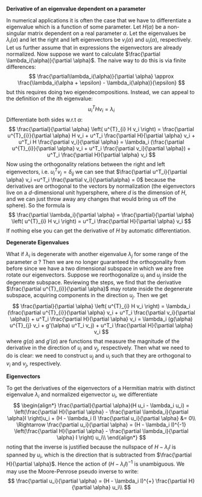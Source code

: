 **Derivative of an eigenvalue dependent on a parameter**

In numerical applications it is often the case that we have to differentiate a eigenvalue which is a function of some parameter. Let $H(\alpha)$ be a non-singular matrix dependent on a real parameter $\alpha$. Let the eigenvalues be $\lambda_i(\alpha)$ and let the right and left eigenvectors be $v_{i}(\alpha)$ and $u_{i}(\alpha)$, respectively. Let us further assume that in expressions the eigenvectors are already normalized. Now suppose we want to calculate $\frac{\partial \lambda_i(\alpha)}{\partial \alpha}$. The naive way to do this is via finite differences:
$$
\frac{\partial\lambda_i(\alpha)}{\partial \alpha} \approx \frac{\lambda_i(\alpha + \epsilon) - \lambda_i(\alpha)}{\epsilon}
$$
but this requires doing two eigendecompositions. Instead, we can appeal to the definition of the $i$th eigenvalue:
$$
u^{T}_{i} H v_i = \lambda_i
$$
Differentiate both sides w.r.t $\alpha$:
$$
\frac{\partial}{\partial \alpha} \left( u^{T}_{i} H v_i \right) = \frac{\partial u^{T}_{i}}{\partial \alpha}   H v_i + u^T_i \frac{\partial H}{\partial \alpha} v_i + u^T_i H \frac{\partial v_i}{\partial \alpha} = \lambda_i (\frac{\partial u^{T}_{i}}{\partial \alpha} v_i + u^T_i \frac{\partial v_i}{\partial \alpha}) + u^T_i \frac{\partial H}{\partial \alpha} v_i
$$
Now using the orthogonality relations between the right and left eigenvectors, i.e. $u^T_i v_j = \delta_{ij}$ we can see that $\frac{\partial u^T_i}{\partial \alpha} v_i =u^T_i  \frac{\partial v_i}{\partial\alpha} = 0$ because the derivatives are orthogonal to the vectors by normalization (the eigenvectors live on a $d$-dimensional unit hypersphere, where $d$ is the dimension of $H$, and we can just throw away any changes that would bring us off the sphere). So the formula is
$$
\frac{\partial \lambda_i}{\partial \alpha} = \frac{\partial}{\partial \alpha} \left( u^{T}_{i} H v_i \right) = u^T_i \frac{\partial H}{\partial \alpha} v_i
$$
If nothing else you can get the derivative of $H$ by automatic differentiation.

**Degenerate Eigenvalues**

What if $\lambda_i$ is degenerate with another eigenvalue $\lambda_j$ for some range of the parameter $\alpha$ ? Then we are no longer guaranteed the orthogonality from before since we have a two dimensional subspace in which we are free rotate our eigenvectors. Suppose we reorthogonalize $u_i$ and $u_j$ inside the degenerate subspace. Reviewing the steps, we find that the derivative $\frac{\partial u^{T}_{i}}{\partial \alpha}$ may rotate inside the degenerate subspace, acquiring components in the direction $u_j$. Then we get
$$
\frac{\partial}{\partial \alpha} \left( u^{T}_{i} H v_i \right) = \lambda_i (\frac{\partial u^{T}_{i}}{\partial \alpha} v_i + u^T_i \frac{\partial v_i}{\partial \alpha}) + u^T_i \frac{\partial H}{\partial \alpha} v_i = \lambda_i (g(\alpha) u^{T}_{j} v_i + g'(\alpha) u^T_i v_j) + u^T_i \frac{\partial H}{\partial \alpha} v_i
$$
where $g(\alpha)$ and $g'(\alpha)$ are functions that measure the magnitude of the derivative in the direction of $u_j$ and $v_j$, respectively. Then what we need to do is clear: we need to construct $u_j$ and $u_i$ such that they are orthogonal to $v_i$ and $v_j$, respectively.

**Eigenvectors**

To get the derivatives of the eigenvectors of a Hermitian matrix with distinct eigenvalue $\lambda_i$ and normalized eigenvector $u_i$, we differentiate
$$
\begin{align*}
\frac{\partial}{\partial \alpha}(H u_i - \lambda_i u_i) = \left(\frac{\partial H}{\partial \alpha} - \frac{\partial \lambda_i}{\partial \alpha}I \right)u_i + (H - \lambda_i I) \frac{\partial u_i}{\partial \alpha} &= 0\\
\Rightarrow \frac{\partial u_i}{\partial \alpha} = (H - \lambda_i I)^{-1} \left(\frac{\partial H}{\partial \alpha} - \frac{\partial \lambda_i}{\partial \alpha} I \right) u_i\\
\end{align*}
$$
noting that the inverse is justified because the nullspace of $H - \lambda_i I$ is spanned by $u_i$, which is the direction that is subtracted from $\frac{\partial H}{\partial \alpha}$. Hence the action of $(H - \lambda_i I)^{-1}$ is unambiguous. We may use the Moore-Penrose pseudo inverse to write:
$$
\frac{\partial u_i}{\partial \alpha} = (H - \lambda_i I)^{+} \frac{\partial H}{\partial \alpha} u_i\\
$$

